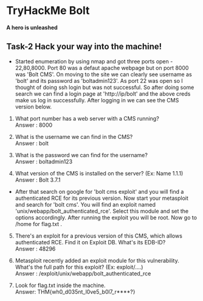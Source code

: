 # TryHackMe Bolt
**A hero is unleashed**

## Task-2 Hack your way into the machine!

* Started enumeration by using nmap and got three ports open - 22,80,8000. Port 80 was a defaut apache webpage but on port 8000 was 'Bolt CMS'. On moving to the site we can clearly see username as 'bolt' and its password as 'boltadmin123'. As port 22 was open so I thought of doing ssh login but was not successful. So after doing some search we can find a login page at 'http://ip/bolt' and the above creds make us log in successfully. After logging in we can see the CMS version below.

1. What port number has a web server with a CMS running?<br>
Answer : 8000

2. What is the username we can find in the CMS?<br>
Answer : bolt

3. What is the password we can find for the username?<br>
Answer : boltadmin123

4. What version of the CMS is installed on the server? (Ex: Name 1.1.1)<br>
Answer : Bolt 3.7.1

* After that search on google for 'bolt cms exploit' and you will find a authenticated RCE for its previous version. Now start your metasploit and search for 'bolt cms'. You will find an exploit named 'unix/webapp/bolt_authenticated_rce'. Select this module and set the options accordingly. After running the exploit you will be root. Now go to /home for flag.txt . 

5. There's an exploit for a previous version of this CMS, which allows authenticated RCE. Find it on Exploit DB. What's its EDB-ID?<br>
Answer : 48296

6. Metasploit recently added an exploit module for this vulnerability. What's the full path for this exploit? (Ex: exploit/....)<br>
Answer : /exploit/unix/webapp/bolt_authenticated_rce

7. Look for flag.txt inside the machine.<br>
Answer: THM{wh0_d035nt_l0ve5_b0l7_r****?}
